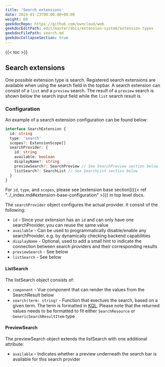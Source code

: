 ```yaml
---
title: 'Search extensions'
date: 2024-01-23T00:00:00+00:00
weight: 60
geekdocRepo: https://github.com/owncloud/web
geekdocEditPath: edit/master/docs/extension-system/extension-types
geekdocFilePath: search.md
geekdocCollapseSection: true
---
```


{{< toc >}}

## Search extensions

One possible extension type is search. Registered search extensions are available when using the search field in the topbar. A search extension can consist of a 
`list` and a `preview` search. The result of a `preview` search is shown below the search input field while the `list` search result is 

### Configuration

An example of a search extension configuration can be found below:

```typescript
interface SearchExtension {
  id: string
  type: 'search'
  scopes?: ExtensionScope[]
  searchProvider: {
    id: string
    available: boolean
    displayName?: string
    previewSearch?: SearchPreview // See SearchPreview section below
    listSearch?: SearchList // See SearchList section below
  }
}
```

For `id`, `type`, and `scopes`, please see [extension base section]({{< ref "../_index.md#extension-base-configuration" >}}) in top level docs.

The `searchProvider` object configures the actual provider. It consist of the following:
- `id` - Since your extension has an `id` and can only have one searchProvider, you can reuse the same value
- `available` - Can be used to programmatically disable/enable any searchProvider, e.g. by dynamically checking backend capabilities
- `displayName` - Optional, used to add a small hint to indicate the connection between search providers and their corresponding results
- `previewSearch` - See below
- `listSearch` - See below

#### ListSearch

The listSearch object consists of:

- `component` - Vue component that can render the values from the SearchResult below
- `search(term: string)` - Function that exectues the search, based on a given term. The term is formatted in [KQL](https://owncloud.dev/services/search/#query-language). Please note that the returned values needs to be formatted to fit either `SearchResource`  or `GenericSearchResultItem` type

#### PreviewSearch

The previewSearch object extends the listSearch with one additional attribute:

- `available` - Indicates whether a preview underneath the search bar is available for this search provider
